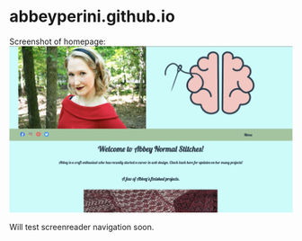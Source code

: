 # abbeyperini.github.io

Screenshot of homepage:
![Screenshot of homepage](current_home.png)

Will test screenreader navigation soon.
